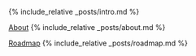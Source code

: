 {% include_relative _posts/intro.md %}

[About](#about)
{% include_relative _posts/about.md %}

[Roadmap](#roadmap)
{% include_relative _posts/roadmap.md %}
